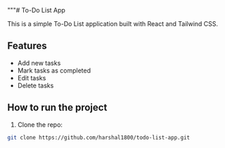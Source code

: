 
"""# To-Do List App

This is a simple To-Do List application built with React and Tailwind CSS.

## Features

- Add new tasks
- Mark tasks as completed
- Edit tasks
- Delete tasks

## How to run the project

1. Clone the repo:

```bash
git clone https://github.com/harshal1800/todo-list-app.git
